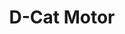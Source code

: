 ---
title: "D-Cat Motor"
url: /sant-cugat-del-valles/d-cat-motor/
shop: reparación de automóviles
---